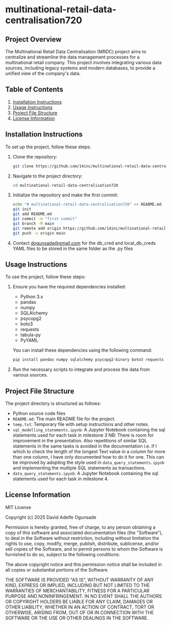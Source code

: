# multinational-retail-data-centralisation720

## Project Overview
The Multinational Retail Data Centralisation (MRDC) project aims to centralize and streamline the data management processes for a multinational retail company. This project involves integrating various data sources, including legacy systems and modern databases, to provide a unified view of the company's data.

## Table of Contents
1. [Installation Instructions](#installation-instructions)
2. [Usage Instructions](#usage-instructions)
3. [Project File Structure](#file-structure-of-the-project)
4. [License Information](#license-information)

## Installation Instructions
To set up the project, follow these steps:

1. Clone the repository:
    ```sh
    git clone https://github.com/14inc/multinational-retail-data-centralisation720.git
    ```
2. Navigate to the project directory:
    ```sh
    cd multinational-retail-data-centralisation720
    ```
3. Initialize the repository and make the first commit:
    ```sh
    echo "# multinational-retail-data-centralisation720" >> README.md
    git init
    git add README.md
    git commit -m "first commit"
    git branch -M main
    git remote add origin https://github.com/14inc/multinational-retail-data-centralisation720.git
    git push -u origin main
    ```
4.  Contact dogunsade@gmail.com for the db_cred and local_db_creds YAML files to be stored in the same folder as the .py files

## Usage Instructions
To use the project, follow these steps:

1. Ensure you have the required dependencies installed:
    - Python 3.x
    - pandas
    - numpy
    - SQLAlchemy
    - psycopg2
    - boto3
    - requests
    - tabula-py
    - PyYAML

    You can install these dependencies using the following command:
    ```sh
    pip install pandas numpy sqlalchemy psycopg2-binary boto3 requests tabula-py pyyaml
    ```

2. Run the necessary scripts to integrate and process the data from various sources.

## Project File Structure
The project directory is structured as follows:

- Python source code files
- `README.md`: The main README file for the project.
- `temp.txt`: Temporary file with setup instructions and other notes.
- `sql_modelling_statements.ipynb`: A Jupyter Notebook containing the sql statements used for each task in milestone 3 NB: There is room for improvement in the presentation. Also repetitions of similar SQL statements in the same tasks is avoided in the documentation i.e. if I which to check the length of the longest Text value in a column for more than one column, I have only documented how to do it for one. This can be improved by adopting the style used in `data_query_statements.ipynb` and implementing the multiple SQL statements as transactions.
-  `data_query_statements.ipynb`: A Jupyter Notebook containing the sql statements used for each task in milestone 4.

## License Information
MIT License

Copyright (c) 2025 David Adeife Ogunsade

Permission is hereby granted, free of charge, to any person obtaining a copy
of this software and associated documentation files (the "Software"), to deal
in the Software without restriction, including without limitation the rights
to use, copy, modify, merge, publish, distribute, sublicense, and/or sell
copies of the Software, and to permit persons to whom the Software is
furnished to do so, subject to the following conditions:

The above copyright notice and this permission notice shall be included in all
copies or substantial portions of the Software.

THE SOFTWARE IS PROVIDED "AS IS", WITHOUT WARRANTY OF ANY KIND, EXPRESS OR
IMPLIED, INCLUDING BUT NOT LIMITED TO THE WARRANTIES OF MERCHANTABILITY,
FITNESS FOR A PARTICULAR PURPOSE AND NONINFRINGEMENT. IN NO EVENT SHALL THE
AUTHORS OR COPYRIGHT HOLDERS BE LIABLE FOR ANY CLAIM, DAMAGES OR OTHER
LIABILITY, WHETHER IN AN ACTION OF CONTRACT, TORT OR OTHERWISE, ARISING FROM,
OUT OF OR IN CONNECTION WITH THE SOFTWARE OR THE USE OR OTHER DEALINGS IN THE
SOFTWARE.